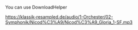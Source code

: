 You can use DownloadHelper

https://klassik-resampled.de/audio/1-Orchester/02-Symphonik/Nicod%C3%A9/Nicod%C3%A9_Gloria_1-SF.mp3
